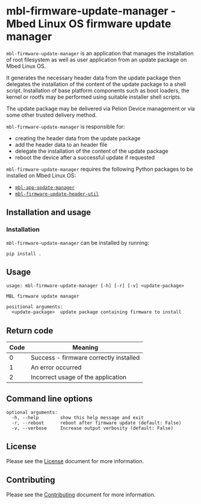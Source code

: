 # mbl-firmware-update-manager - Mbed Linux OS firmware update manager

`mbl-firmware-update-manager` is an application that manages the installation of root filesystem as well as user application from an update package on Mbed Linux OS.

It generates the necessary header data from the update package then delegates the installation of the content of the update package to a shell script. 
Installation of base platform components such as boot loaders, the kernel or rootfs may be performed using suitable installer shell scripts.

The update package may be delivered via Pelion Device management or via some other trusted delivery method.

`mbl-firmware-update-manager` is responsible for:
* creating the header data from the update package
* add the header data to an header file
* delegate the installation of the content of the update package
* reboot the device after a successful update if requested

`mbl-firmware-update-manager` requires the following Python packages to be installed on Mbed Linux OS:
* [`mbl-app-update-manager`](../mbl-app-update-manager)
* [`mbl-firmware-update-header-util`](../mbl-firmware-update-header-util)

## Installation and usage

### Installation

`mbl-firmware-update-manager` can be installed by running:
```
pip install .
```

## Usage
```
usage: mbl-firmware-update-manager [-h] [-r] [-v] <update-package>

MBL firmware update manager

positional arguments:
  <update-package>  update package containing firmware to install
```

## Return code

| Code | Meaning                                           |
|------|---------------------------------------------------|
| 0    | Success - firmware correctly installed            |
| 1    | An error occurred                                 |
| 2    | Incorrect usage of the application                |

## Command line options

```
optional arguments:
  -h, --help        show this help message and exit
  -r, --reboot      reboot after firmware update (default: False)
  -v, --verbose     Increase output verbosity (default: False)
```

## License

Please see the [License][mbl-license] document for more information.


## Contributing

Please see the [Contributing][mbl-contributing] document for more information.


[mbl-license]: ../LICENSE.md
[mbl-contributing]: ../CONTRIBUTING.md